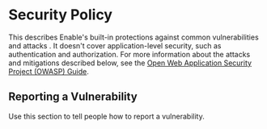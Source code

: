 # Security Policy

This  describes Enable's built-in protections against common vulnerabilities and attacks . It doesn't cover application-level security, such as authentication and authorization.
For more information about the attacks and mitigations described below, see the [Open Web Application Security Project (OWASP) Guide](https://www.owasp.org/index.php/Category:OWASP_Guide_Project).

## Reporting a Vulnerability

Use this section to tell people how to report a vulnerability.
